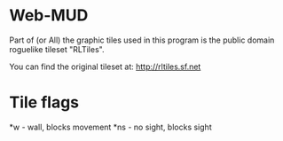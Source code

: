 # Web-MUD

Part of (or All) the graphic tiles used in this program is the public 
domain roguelike tileset "RLTiles".

You can find the original tileset at:
http://rltiles.sf.net

# Tile flags
*w - wall, blocks movement
*ns - no sight, blocks sight